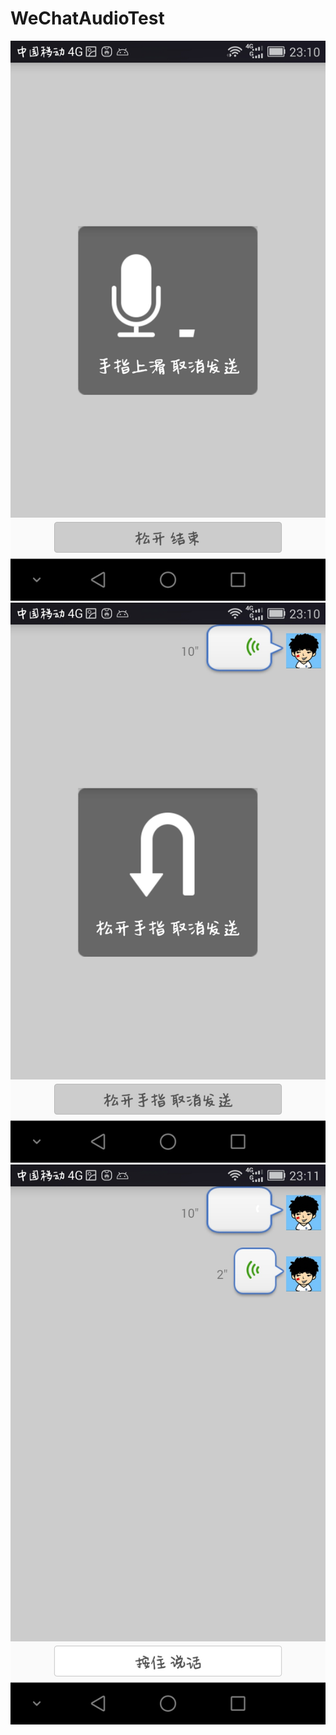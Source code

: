 # WeChatAudioTest
![pic01](https://github.com/Cherry-Gun/WeChatAudioTest/blob/master/01.jpeg)
![pic02](https://github.com/Cherry-Gun/WeChatAudioTest/blob/master/02.jpeg)
![pic03](https://github.com/Cherry-Gun/WeChatAudioTest/blob/master/03.jpeg)
